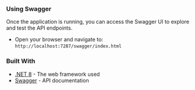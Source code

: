 ### Using Swagger

Once the application is running, you can access the Swagger UI to explore and test the API endpoints.

- Open your browser and navigate to: `http://localhost:7287/swagger/index.html`

### Built With

- [.NET 8](https://dotnet.microsoft.com/download/dotnet/8.0) - The web framework used
- [Swagger](https://swagger.io/) - API documentation
